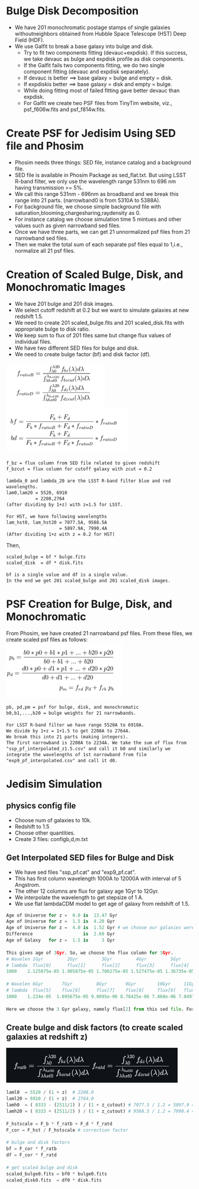 # Bulge Disk Decomposition
- We have 201 monochromatic postage stamps of single galaxies withoutneighbors obtained from Hubble Space Telescope (HST) Deep Field (HDF).
- We use Galfit to break a base galaxy into bulge and disk.
  + Try to fit two components fitting (devauc+expdisk). If this success, we take devauc as bulge and expdisk profile as disk components.
  + If the Galfit fails two components fitting, we do two single component fitting (devauc and expdisk separately).
  + If devauc is better ==> base galaxy = bulge and empty = disk.
  + If expdiskis better ==> base galaxy = disk and empty = bulge.
  + While doing fitting most of failed fitting gave better devauc than expdisk.
  + For Galfit we create two PSF files from TinyTim website, viz., psf\_f606w.fits and psf\_f814w.fits.

# Create PSF for Jedisim Using SED file and Phosim
+ Phosim needs three things: SED file, instance catalog and a background file.
+ SED file is available in Phosim Package as sed\_flat.txt. But using LSST R-band filter, we only use the wavelength range 531nm to 696 nm having transmission >= 5%.
+ We call this range 531nm - 696nm as broadband and we break this range into 21 parts. (narrowband0 is from 5310A to 5388A).
+ For background file, we choose simple background file with saturation,blooming,chargesharing,raydensity as 0.
+ For instance catalog we choose simulation time 5 mintues and other values such as given narrowband sed files.
+ Once we have three parts, we can get 21 unnormalized psf files from 21 narrowband sed files.
+ Then we make the total sum of each separate psf files equal to 1,i.e., normalize all 21 psf files.

#  Creation of Scaled Bulge, Disk, and Monochromatic Images
- We have 201 bulge and 201 disk images.
- We select cutoff redshift at 0.2 but we want to simulate galaxies at new redshift 1.5.
- We need to create 201 scaled\_bulge.fits and 201 scaled\_disk.fits with appropriate bulge to disk ratio.
- We keep sum to flux of 201 files same but change flux values of individual files.
- We have two different SED files for bulge and disk.
- We need to create bulge factor (bf) and disk factor (df).

![](images/f_ratio.png)
![](images/bf_df.png)
```
f_bz = flux column from SED file related to given redshift
f_bzcut = flux column for cutoff galaxy with zcut = 0.2

lambda_0 and lambda_20 are the LSST R-band filter blue and red wavelengths.
lam0,lam20 = 5520, 6910
           = 2208,2764
(after dividing by 1+z) with z=1.5 for LSST.

For HST, we have following wavelengths
lam_hst0, lam_hst20 = 7077.5A, 9588.5A
                    = 5897.9A, 7990.4A
(After dividing 1+z with z = 0.2 for HST)
```

Then,
```
scaled_bulge = bf * bulge.fits
scaled_disk  = df * disk.fits

bf is a single value and df is a single value.
In the end we get 201 scaled_bulge and 201 scaled_disk images.
```

# PSF Creation for Bulge, Disk, and Monochromatic
From Phosim, we have created 21 narrowband psf files.
From these files, we create scaled psf files as follows:
![](images/pb_pd.png)
```
pb, pd,pm = psf for bulge, disk, and monochromatic
b0,b1,...,b20 = bulge weights for 21 narrowbands.

For LSST R-band filter we have range 5520A to 6910A.
We divide by 1+z = 1+1.5 to get 2208A to 2764A.
We break this into 21 parts (making integers).
The first narrowband is 2208A to 2234A. We take the sum of flux from "ssp_pf_interpolated_z1.5.csv" and call it b0 and similarly we integrate the wavelengths of 1st narrowband from file "exp9_pf_interpolated.csv" and call it d0.
```

# Jedisim Simulation

## physics config file
- Choose num of galaxies to 10k.
- Redshift to 1.5
- Choose other quantities.
- Create 3 files: configb,d,m.txt

## Get Interpolated SED files for Bulge and Disk
- We have sed files "ssp\_pf.cat" and "exp9\_pf.cat".
- This has first column wavelength 1000A to 12000A with interval of 5 Angstrom.
- The other 12 columns are flux for galaxy age 1Gyr to 12Gyr.
- We interpolate the wavelength to get stepsize of 1 A.
- We use flat lambdaCDM model to get age of galaxy from redshift of 1.5.
```python
Age of Universe for z =  0.0 is  13.47 Gyr
Age of Universe for z =  1.5 is  4.20 Gyr
Age of Universe for z =  4.0 is  1.52 Gyr # we choose our galaxies were created at redshift of 4.0
Difference                   is  2.68 Gyr
Age of Galaxy   for z =  1.5 is     3 Gyr

This gives age of 3Gyr. So, we choose the flux column for 3Gyr.
# Wavelen 1Gyr         2Gyr         3Gyr         4Gyr         5Gyr
# lambda  flux[0]      flux[1]      flux[2]      flux[3]      flux[4]
1000    2.125075e-05 1.905875e-05 1.706275e-05 1.527475e-05 1.36735e-05

# Wavelen 6Gyr       7Gyr         8Gyr       9Gyr        10Gyr     11Gyr       12Gyr
# lambda  flux[5]    flux[6]      flux[7]    flux[8]     flux[9]   flux[10]    flux[11]
1000    1.224e-05  1.095675e-05 9.8095e-06 8.78425e-06 7.868e-06 7.04975e-06 6.319e-06

Here we choose the 3 Gyr galaxy, namely flux[2] from this sed file. For the HST case we always choose the last 12 Gyr flux column.
```

## Create bulge and disk factors (to create scaled galaxies at redshift z)
![](images/f_rat_b_and_f_rat_d.png)
```python
laml0  = 5520 / (1 + z)  # 2208.0
laml20 = 6910 / (1 + z)  # 2764.0
lamh0  = ( 8333 - (2511/2) ) / (1 + z_cutout) # 7077.5 / 1.2 = 5897.9 = 5898
lamh20 = ( 8333 + (2511/2) ) / (1 + z_cutout) # 9588.5 / 1.2 = 7990.4 = 7990

F_hstscale = F_b * f_ratb + F_d * f_ratd
F_cor = F_hst / F_hstscale # correction factor

# bulge and disk factors
bf = F_cor * f_ratb
df = F_cor * f_ratd

# get scaled bulge and disk
scaled_bulge0.fits = bf0 * bulge0.fits
scaled_disk0.fits  = df0 * disk.fits
```
